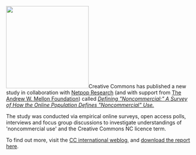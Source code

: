 <html><body><a href="http://creativecommons.org/weblog/entry/17127"><img class="size-full wp-image-599 alignleft" title="nclarger" src="http://cc.royalsociety.org.nz/wp-content/uploads/2009/09/nclarger.jpg" alt="" width="225" height="225"></a>Creative Commons has published a new study in collaboration with <a href="http://www.netpopresearch.com/" target="_blank">Netpop Research</a> (and with support from <a href="http://www.mellon.org/" target="_blank">The Andrew W. Mellon Foundation</a>) called <a href="http://creativecommons.org/weblog/entry/17127" target="_blank"><em>Defining "Noncommercial:" A Survey of How the Online Population Defines "Noncommercial" Use.</em></a>



The study was conducted via empirical online surveys, open access polls, interviews and focus group discussions to investigate understandings of 'noncommercial use' and the Creative Commons NC licence term.



To find out more, visit the <a href="http://creativecommons.org/weblog/entry/17127" target="_blank">CC international weblog</a>, and <a href="http://wiki.creativecommons.org/Defining_Noncommercial" target="_blank">download the report here</a>.</body></html>